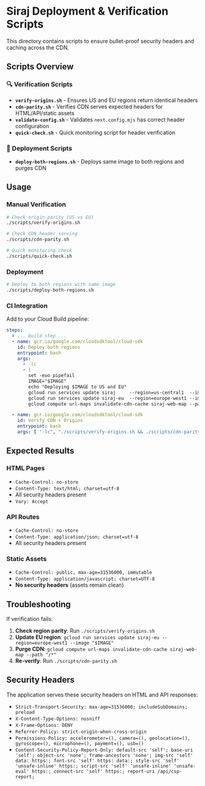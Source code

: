 # Siraj Deployment & Verification Scripts

This directory contains scripts to ensure bullet-proof security headers and caching across the CDN.

## Scripts Overview

### 🔍 Verification Scripts

- **`verify-origins.sh`** - Ensures US and EU regions return identical headers
- **`cdn-parity.sh`** - Verifies CDN serves expected headers for HTML/API/static assets
- **`validate-config.sh`** - Validates `next.config.mjs` has correct header configuration
- **`quick-check.sh`** - Quick monitoring script for header verification

### 🚀 Deployment Scripts

- **`deploy-both-regions.sh`** - Deploys same image to both regions and purges CDN

## Usage

### Manual Verification
```bash
# Check origin parity (US vs EU)
./scripts/verify-origins.sh

# Check CDN header serving
./scripts/cdn-parity.sh

# Quick monitoring check
./scripts/quick-check.sh
```

### Deployment
```bash
# Deploy to both regions with same image
./scripts/deploy-both-regions.sh
```

### CI Integration
Add to your Cloud Build pipeline:
```yaml
steps:
  # ... build step ...
  - name: gcr.io/google.com/cloudsdktool/cloud-sdk
    id: Deploy both regions
    entrypoint: bash
    args:
      - -lc
      - |
        set -euo pipefail
        IMAGE="$IMAGE"
        echo "Deploying $IMAGE to US and EU"
        gcloud run services update siraj     --region=us-central1  --image "$IMAGE" --quiet
        gcloud run services update siraj-eu  --region=europe-west1 --image "$IMAGE" --quiet
        gcloud compute url-maps invalidate-cdn-cache siraj-web-map --path "/*" --quiet

  - name: gcr.io/google.com/cloudsdktool/cloud-sdk
    id: Verify CDN + Origins
    entrypoint: bash
    args: [ "-lc", "./scripts/verify-origins.sh && ./scripts/cdn-parity.sh" ]
```

## Expected Results

### HTML Pages
- `Cache-Control: no-store`
- `Content-Type: text/html; charset=utf-8`
- All security headers present
- `Vary: Accept`

### API Routes
- `Cache-Control: no-store`
- `Content-Type: application/json; charset=utf-8`
- All security headers present

### Static Assets
- `Cache-Control: public, max-age=31536000, immutable`
- `Content-Type: application/javascript; charset=UTF-8`
- **No security headers** (assets remain clean)

## Troubleshooting

If verification fails:

1. **Check region parity**: Run `./scripts/verify-origins.sh`
2. **Update EU region**: `gcloud run services update siraj-eu --region=europe-west1 --image "$IMAGE"`
3. **Purge CDN**: `gcloud compute url-maps invalidate-cdn-cache siraj-web-map --path "/*"`
4. **Re-verify**: Run `./scripts/cdn-parity.sh`

## Security Headers

The application serves these security headers on HTML and API responses:

- `Strict-Transport-Security: max-age=31536000; includeSubDomains; preload`
- `X-Content-Type-Options: nosniff`
- `X-Frame-Options: DENY`
- `Referrer-Policy: strict-origin-when-cross-origin`
- `Permissions-Policy: accelerometer=(), camera=(), geolocation=(), gyroscope=(), microphone=(), payment=(), usb=()`
- `Content-Security-Policy-Report-Only: default-src 'self'; base-uri 'self'; object-src 'none'; frame-ancestors 'none'; img-src 'self' data: https:; font-src 'self' https: data:; style-src 'self' 'unsafe-inline' https:; script-src 'self' 'unsafe-inline' 'unsafe-eval' https:; connect-src 'self' https:; report-uri /api/csp-report;`
